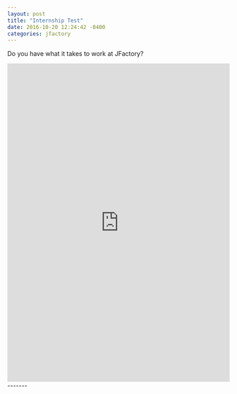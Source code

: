 ```yaml
---
layout: post
title: "Internship Test"
date: 2016-10-20 12:24:42 -0400
categories: jfactory
---
```

Do you have what it takes to work at JFactory?
<iframe src="http://joshuahouston.me/test/index.html" frameborder="0" width="100%" height="720">DMC Colors Test</iframe>
-------
